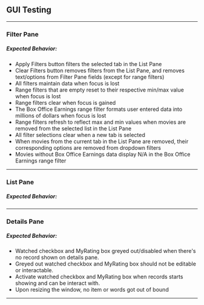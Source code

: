 ## GUI Testing

---
### Filter Pane
##### Expected Behavior:

- Apply Filters button filters the selected tab in the List Pane
- Clear Filters button removes filters from the List Pane, and removes text/options from Filter Pane fields
  (except for range filters)
- All filters maintain data when focus is lost
- Range filters that are empty reset to their respective min/max value when focus is lost
- Range filters clear when focus is gained
- The Box Office Earnings range filter formats user entered data into millions of dollars when focus is lost
- Range filters refresh to reflect max and min values when movies are removed from the selected list in the List Pane
- All filter selections clear when a new tab is selected
- When movies from the current tab in the List Pane are removed, their corresponding options are removed from dropdown
  filters
- Movies without Box Office Earnings data display N/A in the Box Office Earnings range filter
---

### List Pane
##### Expected Behavior:

---

### Details Pane
##### Expected Behavior:

- Watched checkbox and MyRating box greyed out/disabled when there's no record shown on details pane.
- Greyed out watched checkbox and MyRating box should not be editable or interactable.
- Activate watched checkbox and MyRating box when records starts showing and can be interact with.
- Upon resizing the window, no item or words got out of bound
---

